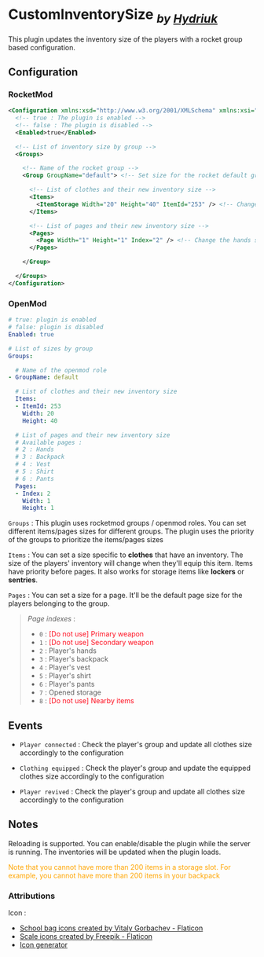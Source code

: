 # **CustomInventorySize** <sub>*by [Hydriuk](https://github.com/Hydriuk)*</sub>

This plugin updates the inventory size of the players with a rocket group based configuration.

## Configuration
### RocketMod
```xml
<Configuration xmlns:xsd="http://www.w3.org/2001/XMLSchema" xmlns:xsi="http://www.w3.org/2001/XMLSchema-instance">
  <!-- true : The plugin is enabled -->
  <!-- false : The plugin is disabled -->
  <Enabled>true</Enabled>

  <!-- List of inventory size by group -->
  <Groups>

    <!-- Name of the rocket group -->
    <Group GroupName="default"> <!-- Set size for the rocket default group -->

      <!-- List of clothes and their new inventory size -->
      <Items>
        <ItemStorage Width="20" Height="40" ItemId="253" /> <!-- Change the alicepack size to be 20x40 for the default group -->
      </Items>

      <!-- List of pages and their new inventory size -->
      <Pages>
        <Page Width="1" Height="1" Index="2" /> <!-- Change the hands size to be 1x1 for the default group-->
      </Pages>

    </Group>

  </Groups>
</Configuration>
```

### OpenMod
```yaml
# true: plugin is enabled
# false: plugin is disabled
Enabled: true

# List of sizes by group
Groups:

  # Name of the openmod role
- GroupName: default

  # List of clothes and their new inventory size
  Items:
  - ItemId: 253
    Width: 20
    Height: 40

  # List of pages and their new inventory size
  # Available pages :
  # 2 : Hands
  # 3 : Backpack
  # 4 : Vest
  # 5 : Shirt
  # 6 : Pants
  Pages:
  - Index: 2
    Width: 1
    Height: 1
```

`Groups` : This plugin uses rocketmod groups / openmod roles. You can set different items/pages sizes for different groups. The plugin uses the priority of the groups to prioritize the items/pages sizes

`Items` : You can set a size specific to **clothes** that have an inventory. The size of the players' inventory will change when they'll equip this item. Items have priority before pages. It also works for storage items like **lockers** or **sentries**.

`Pages` : You can set a size for a page. It'll be the default page size for the players belonging to the group.

> *Page indexes* : 
> - `0` : <font color="ff1021">[Do not use] Primary weapon</font>
> - `1` : <font color="ff1021">[Do not use] Secondary weapon</font>
> - `2` : Player's hands
> - `3` : Player's backpack
> - `4` : Player's vest
> - `5` : Player's shirt
> - `6` : Player's pants
> - `7` : Opened storage
> - `8` : <font color="ff1021">[Do not use] Nearby items</font>

## Events

- `Player connected` : Check the player's group and update all clothes size accordingly to the configuration

- `Clothing equipped` : Check the player's group and update the equipped clothes size accordingly to the configuration

- `Player revived` : Check the player's group and update all clothes size accordingly to the configuration

## Notes

Reloading is supported. You can enable/disable the plugin while the server is running. The inventories will be updated when the plugin loads.

<font color="orange">Note that you cannot have more than 200 items in a storage slot. For example, you cannot have more than 200 items in your backpack</font>

### Attributions

Icon :
- [School bag icons created by Vitaly Gorbachev - Flaticon](https://www.flaticon.com/free-icons/school-bag)
- [Scale icons created by Freepik - Flaticon](https://www.flaticon.com/free-icons/scale)
- [Icon generator](https://romannurik.github.io/AndroidAssetStudio/icons-launcher.html)